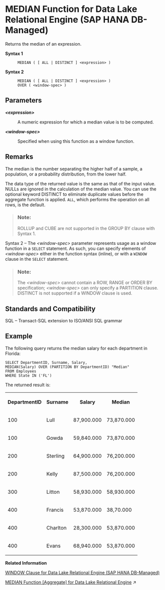 <!-- loiod48698c99cd5450980130ce6dcd32356 -->

# MEDIAN Function for Data Lake Relational Engine \(SAP HANA DB-Managed\)

Returns the median of an expression.




<dl>
<dt><b>

Syntax 1

</b></dt>
<dd>

```
MEDIAN ( [ ALL | DISTINCT ] <expression> )
```



</dd><dt><b>

Syntax 2

</b></dt>
<dd>

```
MEDIAN ( [ ALL | DISTINCT ] <expression> )
OVER ( <window-spec> )
```



</dd>
</dl>



<a name="loiod48698c99cd5450980130ce6dcd32356__section_pzv_shn_vrb"/>

## Parameters


<dl>
<dt><b>

*<expression\>*

</b></dt>
<dd>

A numeric expression for which a median value is to be computed.



</dd><dt><b>

*<window-spec\>*

</b></dt>
<dd>

Specified when using this function as a window function.



</dd>
</dl>



<a name="loiod48698c99cd5450980130ce6dcd32356__section_crr_thn_vrb"/>

## Remarks

The median is the number separating the higher half of a sample, a population, or a probability distribution, from the lower half.

The data type of the returned value is the same as that of the input value. NULLs are ignored in the calculation of the median value. You can use the optional keyword DISTINCT to eliminate duplicate values before the aggregate function is applied. `ALL`, which performs the operation on all rows, is the default.

> ### Note:  
> ROLLUP and CUBE are not supported in the GROUP BY clause with Syntax 1.

Syntax 2 – The *<window-spec\>* parameter represents usage as a window function in a `SELECT` statement. As such, you can specify elements of *<window-spec\>* either in the function syntax \(inline\), or with a `WINDOW` clause in the `SELECT` statement.

> ### Note:  
> The *<window-spec\>* cannot contain a ROW, RANGE or ORDER BY specification; *<window-spec\>* can only specify a PARTITION clause. DISTINCT is not supported if a WINDOW clause is used.



<a name="loiod48698c99cd5450980130ce6dcd32356__section_vkh_yhn_vrb"/>

## Standards and Compatibility

SQL – Transact-SQL extension to ISO/ANSI SQL grammar



<a name="loiod48698c99cd5450980130ce6dcd32356__section_o2t_vhn_vrb"/>

## Example

The following query returns the median salary for each department in Florida:

```
SELECT DepartmentID, Surname, Salary,
MEDIAN(Salary) OVER (PARTITION BY DepartmentID) "Median"
FROM Employees
WHERE State IN ('FL')
```

The returned result is:


<table>
<tr>
<th valign="top" rowspan="1">

DepartmentID



</th>
<th valign="top" rowspan="1">

Surname



</th>
<th valign="top" rowspan="1">

Salary



</th>
<th valign="top" rowspan="1">

Median



</th>
</tr>
<tr>
<td valign="top" rowspan="1">

100



</td>
<td valign="top" rowspan="1">

Lull



</td>
<td valign="top" rowspan="1">

87,900.000



</td>
<td valign="top" rowspan="1">

73,870.000



</td>
</tr>
<tr>
<td valign="top" rowspan="1">

100



</td>
<td valign="top" rowspan="1">

Gowda



</td>
<td valign="top" rowspan="1">

59,840.000



</td>
<td valign="top" rowspan="1">

73,870.000



</td>
</tr>
<tr>
<td valign="top" rowspan="1">

200



</td>
<td valign="top" rowspan="1">

Sterling



</td>
<td valign="top" rowspan="1">

64,900.000



</td>
<td valign="top" rowspan="1">

76,200.000



</td>
</tr>
<tr>
<td valign="top" rowspan="1">

200



</td>
<td valign="top" rowspan="1">

Kelly



</td>
<td valign="top" rowspan="1">

87,500.000



</td>
<td valign="top" rowspan="1">

76,200.000



</td>
</tr>
<tr>
<td valign="top" rowspan="1">

300



</td>
<td valign="top" rowspan="1">

Litton



</td>
<td valign="top" rowspan="1">

58,930.000



</td>
<td valign="top" rowspan="1">

58,930.000



</td>
</tr>
<tr>
<td valign="top" rowspan="1">

400



</td>
<td valign="top" rowspan="1">

Francis



</td>
<td valign="top" rowspan="1">

53,870.000



</td>
<td valign="top" rowspan="1">

38,70.000



</td>
</tr>
<tr>
<td valign="top" rowspan="1">

400



</td>
<td valign="top" rowspan="1">

Charlton



</td>
<td valign="top" rowspan="1">

28,300.000



</td>
<td valign="top" rowspan="1">

53,870.000



</td>
</tr>
<tr>
<td valign="top" rowspan="1">

400



</td>
<td valign="top" rowspan="1">

Evans



</td>
<td valign="top" rowspan="1">

68,940.000



</td>
<td valign="top" rowspan="1">

53,870.000



</td>
</tr>
</table>

**Related Information**  


[WINDOW Clause for Data Lake Relational Engine \(SAP HANA DB-Managed\)](../030-sql-statements/window-clause-for-data-lake-relational-engine-sap-hana-db-managed-c83b61b.md "Defines all or part of a window for use with window functions such as AVG and RANK in a SELECT statement.")

[MEDIAN Function [Aggregate] for Data Lake Relational Engine](https://help.sap.com/viewer/19b3964099384f178ad08f2d348232a9/2023_1_QRC/en-US/a562edfc84f210159175c2831fabbd47.html "Returns the median of an expression.") :arrow_upper_right:

